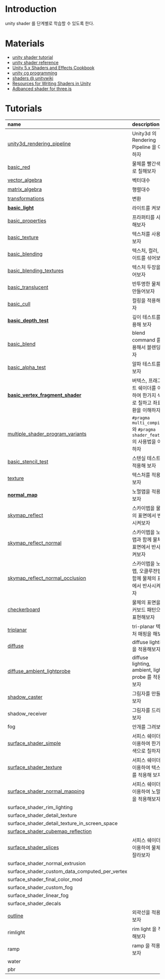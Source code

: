 ﻿# Introduction

unity shader 를 단계별로 학습할 수 있도록 한다.

# Materials

* [unity shader tutorial](https://docs.unity3d.com/Manual/Shaders.html)
* [unity shader reference](https://docs.unity3d.com/Manual/SL-Reference.html)
* [Unity 5.x Shaders and Effects Cookbook](https://books.google.co.kr/books?id=-llLDAAAQBAJ&printsec=frontcover&dq=unity3d+5.x+shader+cook+book&hl=ko&sa=X&redir_esc=y#v=onepage&q=unity3d%205.x%20shader%20cook%20book&f=false)
* [unity cg programming](https://en.wikibooks.org/wiki/Cg_Programming/Unity)
* [shaders @ unitywiki](http://wiki.unity3d.com/index.php/Shaders)
* [Resources for Writing Shaders in Unity](https://github.com/VoxelBoy/Resources-for-Writing-Shaders-in-Unity)
* [Adbanced shader for three.js](https://github.com/lo-th/Shader.lab)

# Tutorials

| name | description |
|:-----|:------------|
| [unity3d_rendering_pipeline](/unity3d_rendering_pipeline.md) | Unity3d 의 Rendering Pipeline 을 이해하자 |
| [basic_red](/Assets/Tutorials/basic_red/basic_red.md) | 물체를 빨간색으로 칠해보자 |
| [vector_algebra](/Assets/Tutorials/vector_algebra/vector_algebra.md) | 벡터대수 |
| [matrix_algebra](/Assets/Tutorials/matrix_algebra/matrix_algebra.md) | 행렬대수 |
| [transformations](/Assets/Tutorials/transformations/transformations.md) | 변환 |
| [**basic_light**](/Assets/Tutorials/basic_light/basic_light.md) | 라이트를 켜보자 |
| [basic_properties](/Assets/Tutorials/basic_properties/basic_properties.md) | 프라퍼티를 사용해보자 |
| [basic_texture](/Assets/Tutorials/basic_texture/basic_texture.md) | 텍스처를 사용해보자 |
| [basic_blending](/Assets/Tutorials/basic_blending/basic_blending.md) | 텍스처, 컬러, 라이트를 섞어보자 |
| [basic_blending_textures](/Assets/Tutorials/basic_blending_textures/basic_blending_textures.md) | 텍스처 두장을 섞어보자 |
| [basic_translucent](/Assets/Tutorials/basic_translucent/basic_translucent.md) | 반투명한 물체를 만들어보자 |
| [basic_cull](/Assets/Tutorials/basic_cull/basic_cull.md) | 컬링을 적용해 보자 |
| [**basic_depth_test**](/Assets/Tutorials/basic_depth_test/basic_depth_test.md) | 깊이 테스트를 적용해 보자 |
| [basic_blend](/Assets/Tutorials/basic_blend/basic_blend.md) | blend command 를 사용해서 블렌딩 하자 |
| [basic_alpha_test](/Assets/Tutorials/basic_alpha_test/basic_alpha_test.md) | 알파 테스트를 해보자 |
| [**basic_vertex_fragment_shader**](/Assets/Tutorials/basic_vertex_fragment_shader/basic_vertex_fragment_shader.md) | 버텍스, 프래그먼트 쉐이더를 이용하여 한가지 색으로 칠하고 좌표변환을 이해하자 |
| [multiple_shader_program_variants](/Assets/Tutorials/multiple_shader_program_variants/multiple_shader_program_variants.md) | `#pragma multi_compile` 와 `#pragma shader_feature` 의 사용법을 이해하자 |
| [basic_stencil_test](/Assets/Tutorials/basic_stencil_test/basic_stencil_test.md) | 스텐실 테스트를 적용해 보자 |
| [texture](/Assets/Tutorials/texture/texture.md) | 텍스처를 적용해 보자 |
| [**normal_map**](/Assets/Tutorials/normal_map/normal_map.md) | 노멀맵을 적용해보자 |
| [skymap_reflect](/Assets/Tutorials/skymap_reflect/skymap_reflect.md) | 스카이맵을 물체의 표면에서 반사시켜보자 |
| [skymap_reflect_normal](/Assets/Tutorials/skymap_reflect_normal/skymap_reflect_normal.md) | 스카이맵을 노멀맵과 함께 물체의 표면에서 반사시켜보자 |
| [skymap_reflect_normal_occlusion](/Assets/Tutorials/skymap_reflect_normal_occlusion/skymap_reflect_normal_occlusion.md) | 스카이맵을 노멀맵, 오클루젼맵과 함께 물체의 표면에서 반사시켜보자 |
| [checkerboard](/Assets/Tutorials/checkerboard/checkerboard.md) | 물체의 표면을 체커보드 패턴으로 표현해보자 |
| [triplanar](/Assets/Tutorials/triplanar/triplanar.md) | tri-planar 텍스처 매핑을 해보자 |
| [diffuse](/Assets/Tutorials/diffuse/diffuse.md) | diffuse lighting 을 적용해보자 |
| [diffuse_ambient_lightprobe](/Assets/Tutorials/diffuse_ambient_lightprobe/diffuse_ambient_lightprobe.md) | diffuse lighting, ambient, light probe 를 적용해보자 |
| [shadow_caster](/Assets/Tutorials/shadow_caster/shadow_caster.md) | 그림자를 만들어보자 |
| shadow_receiver | 그림자를 드리워보자 |
| fog | 안개를 그려보자 |
| [surface_shader_simple](/Assets/Tutorials/surface_shader_simple/surface_shader_simple.md) | 서피스 쉐이더를 이용하여 한가지 색으로 칠하자 |
| [surface_shader_texture](/Assets/Tutorials/surface_shader_texture/surface_shader_texture.md) | 서피스 쉐이더를 이용하여 텍스처를 적용해 보자 |
| [surface_shader_normal_mapping](/Assets/Tutorials/surface_shader_normal_mapping/surface_shader_normal_mapping.md) | 서피스 쉐이더를 이용하여 노말맵을 적용해보자 |
| surface_shader_rim_lighting | |
| surface_shader_detail_texture | |
| surface_shader_detail_texture_in_screen_space | |
| [surface_shader_cubemap_reflection](/Assets/Tutorials/surface_shader_cubemap_reflection/surface_shader_cubemap_reflection.md) | |
| [surface_shader_slices](/Assets/Tutorials/surface_shader_slices/surface_shader_slices.md) | 서피스 쉐이더를 이용하여 물체를 잘라보자 |
| surface_shader_normal_extrusion | |
| surface_shader_custom_data_computed_per_vertex | |
| surface_shader_final_color_mod | |
| surface_shader_custom_fog | |
| surface_shader_linear_fog | |
| surface_shader_decals | |
| [outline](/Assets/Tutorials/outline/outline.md) | 외곽선을 적용해보자 |
| rimlight | rim light 을 적용해보자 |
| ramp | ramp 을 적용해보자 |
| water |  |
| pbr |  |
